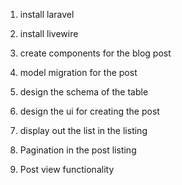 1. install laravel
2. install livewire
3. create components for the blog post
4. model migration for the post
5. design the schema of the table
6. design the ui for creating the post
7. display out the list in the listing

8. Pagination in the post listing
9. Post view functionality
